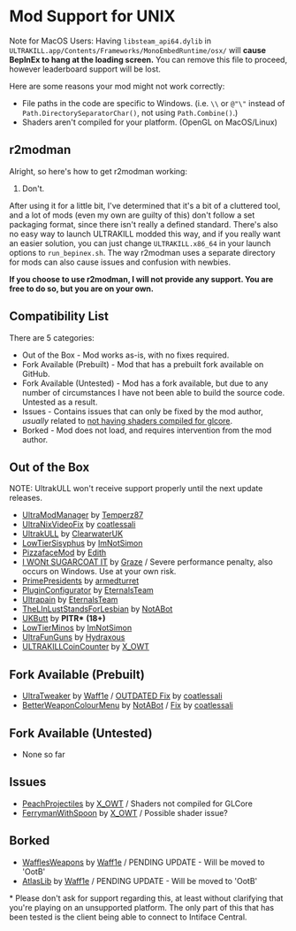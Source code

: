 # Mod Support for UNIX

Note for MacOS Users: Having `libsteam_api64.dylib` in `ULTRAKILL.app/Contents/Frameworks/MonoEmbedRuntime/osx/` will **cause BepInEx to hang at the loading screen.** You can remove this file to proceed, however leaderboard support will be lost.

Here are some reasons your mod might not work correctly:
* File paths in the code are specific to Windows. (i.e. `\\` or `@"\"` instead of `Path.DirectorySeparatorChar()`, not using `Path.Combine()`.)
* Shaders aren't compiled for your platform. (OpenGL on MacOS/Linux)

## r2modman

Alright, so here's how to get r2modman working:

1. Don't.

After using it for a little bit, I've determined that it's a bit of a cluttered tool, and a lot of mods (even my own are guilty of this) don't follow a set packaging format, since there isn't really a defined standard. There's also no easy way to launch ULTRAKILL modded this way, and if you really want an easier solution, you can just change `ULTRAKILL.x86_64` in your launch options to `run_bepinex.sh`. The way r2modman uses a separate directory for mods can also cause issues and confusion with newbies.

**If you choose to use r2modman, I will not provide any support. You are free to do so, but you are on your own.**

## Compatibility List

There are 5 categories:
* Out of the Box - Mod works as-is, with no fixes required.
* Fork Available (Prebuilt) - Mod that has a prebuilt fork available on GitHub.
* Fork Available (Untested) - Mod has a fork available, but due to any number of circumstances I have not been able to build the source code. Untested as a result.
* Issues - Contains issues that can only be fixed by the mod author, *usually* related to [not having shaders compiled for glcore](https://docs.unity3d.com/Manual/shader-compilation.html).
* Borked - Mod does not load, and requires intervention from the mod author.

## Out of the Box
NOTE: UltrakULL won't receive support properly until the next update releases.
* [UltraModManager](https://thunderstore.io/c/ultrakill/p/Temperz87/UltraModManager/) by [Temperz87](https://github.com/Temperz87/ultra-mod-manager)
* [UltraNixVideoFix](https://github.com/coatlessali/UltraNixVideoFix) by [coatlessali](https://github.com/coatlessali)
* [UltrakULL](https://github.com/ClearwaterUK/UltrakULL) by [ClearwaterUK](https://github.com/ClearwaterUK)
* [LowTierSisyphus](https://thunderstore.io/c/ultrakill/p/ImNotSimon/LowTierSisyphus/) by [ImNotSimon](https://github.com/ImNotSimon)
* [PizzafaceMod](https://thunderstore.io/c/ultrakill/p/Edith/PizzafaceMod/) by [Edith](https://github.com/DrPHDCat)
* [I WONt SUGARCOAT IT](https://thunderstore.io/c/ultrakill/p/Graze/I_WONt_SUGARCOAT_IT/) by [Graze](https://github.com/The-Graze) / Severe performance penalty, also occurs on Windows. Use at your own risk.
* [PrimePresidents](https://thunderstore.io/c/ultrakill/p/armedturret/PrimePresidents/) by [armedturret](https://github.com/armedturret)
* [PluginConfigurator](https://thunderstore.io/c/ultrakill/p/EternalsTeam/PluginConfigurator/) by [EternalsTeam](https://github.com/eternalUnion)
* [Ultrapain](https://thunderstore.io/c/ultrakill/p/EternalsTeam/UltraPain/) by [EternalsTeam](https://github.com/eternalUnion)
* [TheLInLustStandsForLesbian](https://thunderstore.io/c/ultrakill/p/NotABot/TheLInLustStandsForLesbian/) by [NotABot](https://github.com/nota8ot)
* [UKButt](https://github.com/PITR-DEV/ukbutt-mod) by **PITR\*** **(18+)**
* [LowTierMinos](https://thunderstore.io/c/ultrakill/p/ImNotSimon/LowTierMinos/) by [ImNotSimon](https://github.com/ImNotSimon)
* [UltraFunGuns](https://thunderstore.io/c/ultrakill/p/Hydraxous/UltraFunGuns/) by [Hydraxous](https://github.com/Hydraxous)
* [ULTRAKILLCoinCounter](https://thunderstore.io/c/ultrakill/p/X_OWT/ULTRAKILLCoinCounter/) by [X_OWT](https://github.com/Twoxkkkk)
 
## Fork Available (Prebuilt)
* [UltraTweaker](https://thunderstore.io/c/ultrakill/p/Waff1e/UltraTweaker/) by [Waff1e](https://github.com/wafflethings) / [OUTDATED Fix](https://github.com/coatlessali/UltraTweaker/releases/tag/UltraTweaker-UNIX) by [coatlessali](https://github.com/coatlessali)
* [BetterWeaponColourMenu](https://thunderstore.io/c/ultrakill/p/NotABot/BetterWeaponColourMenu/) by [NotABot](https://github.com/nota8ot) / [Fix](https://github.com/coatlessali/BetterWeaponColourMenu/releases/tag/UNIX) by [coatlessali](https://github.com/coatlessali)

## Fork Available (Untested)
* None so far

## Issues
* [PeachProjectiles](https://thunderstore.io/c/ultrakill/p/X_OWT/PeachProjectiles/) by [X_OWT](https://github.com/Twoxkkkk) / Shaders not compiled for GLCore
* [FerrymanWithSpoon](https://thunderstore.io/c/ultrakill/p/X_OWT/FerrymanWithSpoon/) by [X_OWT](https://github.com/Twoxkkkk) / Possible shader issue?

## Borked
* [WafflesWeapons](https://thunderstore.io/c/ultrakill/p/Waff1e/WafflesWeapons/) by [Waff1e](https://github.com/wafflethings) / PENDING UPDATE - Will be moved to 'OotB'
* [AtlasLib](https://thunderstore.io/c/ultrakill/p/Waff1e/AtlasLib/) by [Waff1e](https://github.com/wafflethings/) / PENDING UPDATE - Will be moved to 'OotB'

\* Please don't ask for support regarding this, at least without clarifying that you're playing on an unsupported platform. The only part of this that has been tested is the client being able to connect to Intiface Central.
